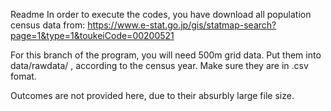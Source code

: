 Readme
In order to execute the codes, you have download all population census data from:
https://www.e-stat.go.jp/gis/statmap-search?page=1&type=1&toukeiCode=00200521

For this branch of the program, you will need 500m grid data.
Put them into data/rawdata/ , according to the census year.
Make sure they are in .csv fomat.

Outcomes are not provided here, due to their absurbly large file size.
